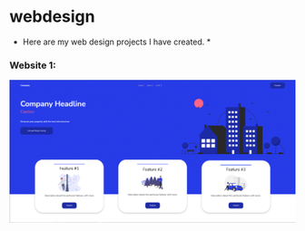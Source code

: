 # webdesign 

* Here are my web design projects I have created. *

### Website 1:
![Website 1 Preview](/assets/img/Preview.png)
